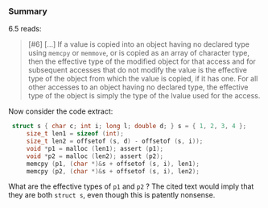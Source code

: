 ### Summary

6.5 reads:

> \[#6] \[...] If a value is copied into an object having no declared type using
> `memcpy` or `memmove`, or is copied as an array of character type, then the
> effective type of the modified object for that access and for subsequent
> accesses that do not modify the value is the effective type of the object from
> which the value is copied, if it has one. For all other accesses to an object
> having no declared type, the effective type of the object is simply the type of
> the lvalue used for the access.

Now consider the code extract:

```c
 struct s { char c; int i; long l; double d; } s = { 1, 2, 3, 4 };
     size_t len1 = sizeof (int);
     size_t len2 = offsetof (s, d) - offsetof (s, i));
     void *p1 = malloc (len1); assert (p1);
     void *p2 = malloc (len2); assert (p2);
     memcpy (p1, (char *)&s + offsetof (s, i), len1);
     memcpy (p2, (char *)&s + offsetof (s, i), len2);
```

What are the effective types of `p1` and `p2` ? The cited text would imply that
they are both `struct s`, even though this is patently nonsense.

